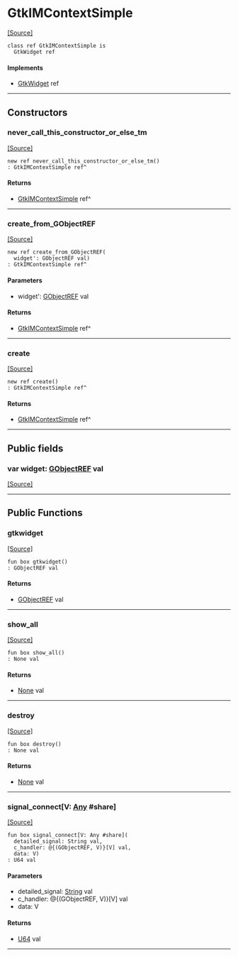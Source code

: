 # GtkIMContextSimple
<span class="source-link">[[Source]](src/gtk3/GtkIMContextSimple.md#L6)</span>
```pony
class ref GtkIMContextSimple is
  GtkWidget ref
```

#### Implements

* [GtkWidget](gtk3-GtkWidget.md) ref

---

## Constructors

### never_call_this_constructor_or_else_tm
<span class="source-link">[[Source]](src/gtk3/GtkIMContextSimple.md#L10)</span>


```pony
new ref never_call_this_constructor_or_else_tm()
: GtkIMContextSimple ref^
```

#### Returns

* [GtkIMContextSimple](gtk3-GtkIMContextSimple.md) ref^

---

### create_from_GObjectREF
<span class="source-link">[[Source]](src/gtk3/GtkIMContextSimple.md#L13)</span>


```pony
new ref create_from_GObjectREF(
  widget': GObjectREF val)
: GtkIMContextSimple ref^
```
#### Parameters

*   widget': [GObjectREF](gtk3-..-gobject-GObjectREF.md) val

#### Returns

* [GtkIMContextSimple](gtk3-GtkIMContextSimple.md) ref^

---

### create
<span class="source-link">[[Source]](src/gtk3/GtkIMContextSimple.md#L17)</span>


```pony
new ref create()
: GtkIMContextSimple ref^
```

#### Returns

* [GtkIMContextSimple](gtk3-GtkIMContextSimple.md) ref^

---

## Public fields

### var widget: [GObjectREF](gtk3-..-gobject-GObjectREF.md) val
<span class="source-link">[[Source]](src/gtk3/GtkIMContextSimple.md#L7)</span>



---

## Public Functions

### gtkwidget
<span class="source-link">[[Source]](src/gtk3/GtkIMContextSimple.md#L9)</span>


```pony
fun box gtkwidget()
: GObjectREF val
```

#### Returns

* [GObjectREF](gtk3-..-gobject-GObjectREF.md) val

---

### show_all
<span class="source-link">[[Source]](src/gtk3/GtkWidget.md#L4)</span>


```pony
fun box show_all()
: None val
```

#### Returns

* [None](builtin-None.md) val

---

### destroy
<span class="source-link">[[Source]](src/gtk3/GtkWidget.md#L10)</span>


```pony
fun box destroy()
: None val
```

#### Returns

* [None](builtin-None.md) val

---

### signal_connect\[V: [Any](builtin-Any.md) #share\]
<span class="source-link">[[Source]](src/gtk3/GtkWidget.md#L13)</span>


```pony
fun box signal_connect[V: Any #share](
  detailed_signal: String val,
  c_handler: @{(GObjectREF, V)}[V] val,
  data: V)
: U64 val
```
#### Parameters

*   detailed_signal: [String](builtin-String.md) val
*   c_handler: @{(GObjectREF, V)}[V] val
*   data: V

#### Returns

* [U64](builtin-U64.md) val

---

